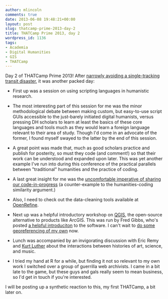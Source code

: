 ```yaml
---
author: mlincoln
comments: true
date: 2013-06-08 19:48:21+00:00
layout: post
slug: thatcamp-prime-2013-day-2
title: THATCamp Prime 2013, day 2
wordpress_id: 1136
tags:
- Academia
- Digital Humanities
- GIS
- THATCamp
---
```


Day 2 of THATCamp Prime 2013! After [narrowly avoiding a single-tracking transit disaster](https://twitter.com/matthewdlincoln/status/343357548373614593), it was another packed day:

- First up was a session on using scripting languages in humanistic research.

- The most interesting part of this session for me was the minor methodological debate between making custom, but easy-to-use script GUIs accessible to the just-barely initiated digital humanists, versus pressing DH scholars to learn at least the basics of these core languages and tools much as they would learn a foreign language relevant to their area of study. Though I'd come in an advocate of the former, I found myself swayed to the latter by the end of this session.

- A great point was made that, much as good scholars practice and publish for posterity, so must they code (and comment!) so that their work can be understood and expanded upon later. This was yet another example I've run into during this conference of the practical parallels between "traditional" humanities and the practice of coding.

- A last great insight for me was the [uncomfortable imperative of sharing our code-in-progress](https://twitter.com/matthewdlincoln/status/343377156161798144) (a counter-example to the humanities-coding similarity argument.)

- Also, I need to check out the data-cleaning tools available at [OpenRefine](http://openrefine.org/).

- Next up was a helpful introductory workshop on [QGIS](http://www.qgis.org), the open-source alternative to products like ArcGIS. This was run by Fred Gibbs, who's posted [a helpful introduciton](http://web.archive.org/web/20130613053753/http://fredgibbs.net/blog/tutorials/getting-started-with-qgis/) to the software. I can't wait to [do some georeferencing of my own](https://twitter.com/matthewdlincoln/status/343402096403558400) now.

- Lunch was accompanied by an invigorating discussion with Eric Remy and [Kurt Luther](http://www.kurtluther.com) about the interactions between histories of art, science, and music.

- I tried my hand at R for a while, but finding it not so relevant to my own work I switched over a group of guerrilla web archivists. I came in a bit late to the game, but these guys and gals really seem to mean business, so I'd get in touch if you're interested.


I will be posting up a synthetic reaction to this, my first THATCamp, a bit later on.
